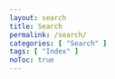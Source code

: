 ```yaml
---
layout: search
title: Search
permalink: /search/
categories: [ "Search" ]
tags: [ "Index" ]
noToc: true
---
```

